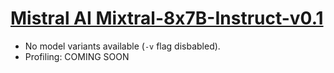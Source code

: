 # [Mistral AI Mixtral-8x7B-Instruct-v0.1](https://huggingface.co/mistralai/Mixtral-8x7B-Instruct-v0.1) 
* No model variants available (`-v` flag disbabled).
* Profiling: COMING SOON
